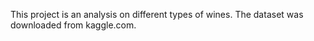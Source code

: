 This project is an analysis on different types of wines.
The dataset was downloaded from kaggle.com. 